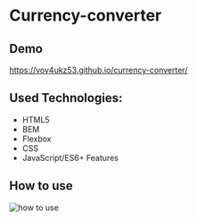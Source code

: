 # Currency-converter
## Demo
https://vov4ukz53.github.io/currency-converter/
## Used Technologies:
- HTML5
- BEM
- Flexbox
- CSS
- JavaScript/ES6+ Features
## How to use
![how to use](https://i.ibb.co/JqT4yF4/How-to-use.gif)

